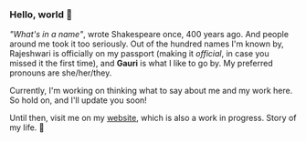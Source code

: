 ### Hello, world 👋

*"What's in a name"*, wrote Shakespeare once, 400 years ago. And people around me took it too seriously. Out of the hundred names I'm known by, Rajeshwari is officially on my passport (making it *official*, in case you missed it the first time), and **Gauri** is what I like to go by. My preferred pronouns are she/her/they.

Currently, I'm working on thinking what to say about me and my work here. So hold on, and I'll update you soon! 

Until then, visit me on my [website](https://rajeshwarisingh.com), which is also a work in progress. Story of my life. 🐣

<!--
**rajeshwari-singh/rajeshwari-singh** is a ✨ _special_ ✨ repository because its `README.md` (this file) appears on your GitHub profile.

Here are some ideas to get you started:

- 🔭 I’m currently working on ...
- 🌱 I’m currently learning ...
- 👯 I’m looking to collaborate on ...
- 🤔 I’m looking for help with ...
- 💬 Ask me about ...
- 📫 How to reach me: ...
- 😄 Pronouns: ...
- ⚡ Fun fact: ...
-->
